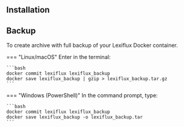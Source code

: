 ## Installation

## Backup
To create archive with full backup of your Lexiflux Docker container.

=== "Linux/macOS"
    Enter in the terminal:

    ```bash
    docker commit lexiflux lexiflux_backup
    docker save lexiflux_backup | gzip > lexiflux_backup.tar.gz
    ```

=== "Windows (PowerShell)"
    In the command prompt, type:
    
    ```bash
    docker commit lexiflux lexiflux_backup
    docker save lexiflux_backup -o lexiflux_backup.tar
    ```
